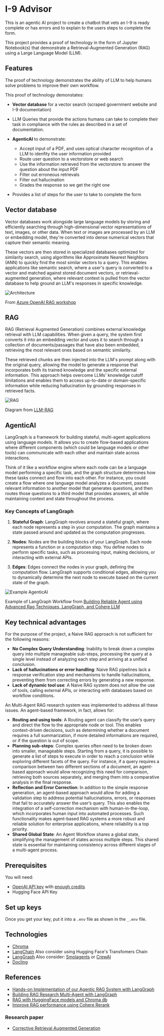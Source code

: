 # I-9 Advisor
This is an agentic AI project to create a chatbot that vets an I-9 is ready complete or has errors and to explain to the users steps to complete the form.

This project provides a proof of technology in the form of Jupyter Notebook(s) that demonstrate a Retrieval-Augmented Generation (RAG) using a Large Language Model (LLM).

## Features

The proof of technology demonstrates the ability of LLM to help humans solve problems to improve their own workflow. 

This proof of technology demonstates:

- **Vector database** for a vector search (scraped government website and I-9 documentation)
- LLM Queries that provide the actions humans can take to complete their task in compliance with the rules as described in a set of documentation.
- **AgenticAI** to demonstrate:

    - Accept input of a PDF, and uses optical character recognition of a LLM to idenfity the user information provided
    - Route user question to a vectorstore or web search
    - Use the information retrieved from the vectorstore to answer the question about the input PDF
    - Filter out erroneous retrievals
    - Filter out hallucination
    - Grades the response so we get the right one
- Provides a list of steps for the user to take to complete the form

## Vector database

Vector databases work alongside large language models by storing and efficiently searching through high-dimensional vector representations of text, images, or other data. When text or images are processed by an LLM or embedding model, they're converted into dense numerical vectors that capture their semantic meaning. 

These vectors are then stored in specialized databases optimized for similarity search, using algorithms like Approximate Nearest Neighbors (ANN) to quickly find the most similar vectors to a query. This enables applications like semantic search, where a user's query is converted to a vector and matched against stored document vectors, or retrieval-augmented generation, where relevant context is pulled from the vector database to help ground an LLM's responses in specific knowledge.

![Architecture](./media/architecture.png)

From [Azure OpenAI RAG workshop](https://github.com/Azure-Samples/azure-openai-rag-workshop/blob/main/docs/assets/architecture.png)

## RAG

RAG (Retrieval Augmented Generation) combines external knowledge retrieval with LLM capabilities. When given a query, the system first converts it into an embedding vector and uses it to search through a collection of documents/passages that have also been embedded, retrieving the most relevant ones based on semantic similarity. 

These retrieved chunks are then injected into the LLM's prompt along with the original query, allowing the model to generate a response that incorporates both its trained knowledge and the specific external information. This approach helps overcome LLMs' knowledge cutoff limitations and enables them to access up-to-date or domain-specific information while reducing hallucination by grounding responses in retrieved facts.

![RAG](./media/diagram.png)

Diagram from [LLM-RAG](https://github.com/rendy-k/LLM-RAG/blob/main/README.md)

## AgenticAI

LangGraph is a framework for building stateful, multi-agent applications using language models. It allows you to create flow-based applications where different components (which could be language models or other tools) can communicate with each other and maintain state across interactions. 

Think of it like a workflow engine where each node can be a language model performing a specific task, and the graph structure determines how these tasks connect and flow into each other. For instance, you could create a flow where one language model analyzes a document, passes relevant information to another model that generates questions, and then routes those questions to a third model that provides answers, all while maintaining context and state throughout the process.

### Key Concepts of LangGraph

1. **Stateful Graph**: LangGraph revolves around a stateful graph, where each node represents a step in your computation. The graph maintains a state passed around and updated as the computation progresses.

2. **Nodes**: Nodes are the building blocks of your LangGraph. Each node represents a function or a computation step. You define nodes to perform specific tasks, such as processing input, making decisions, or interacting with external APIs.

3. **Edges**: Edges connect the nodes in your graph, defining the computation flow. LangGraph supports conditional edges, allowing you to dynamically determine the next node to execute based on the current state of the graph.

![Example AgenticAI](./media/image_DzUBLNk-thumbnail_webp-600x300.webp)
 
Example of LangGraph Workflow from [Building Reliable Agent using Advanced Rag Techniques, LangGraph, and Cohere LLM](https://www.analyticsvidhya.com/blog/2024/05/building-llm-agent-using-advanced-rag-techniques/)

## Key technical advantages

For the purpose of the project, a Naive RAG approach is not sufficient for the following reasons:

- **No Complex Query Understanding**: Inability to break down a complex query into multiple manageable sub-steps, processing the query at a single level instead of analyzing each step and arriving at a unified conclusion.
- **Lack of hallucinations or error handling**: Naive RAG pipelines lack a response verification step and mechanisms to handle hallucinations, preventing them from correcting errors by generating a new response.
- **Lack of dynamic tool use**: A Naive RAG system does not allow the use of tools, calling external APIs, or interacting with databases based on workflow conditions.

An Multi-Agent RAG research system was implemented to address all these issues. An agent-based framework, in fact, allows for:

- **Routing and using tools**: A Routing agent can classify the user’s query and direct the flow to the appropriate node or tool. This enables context-driven decisions, such as determining whether a document requires a full summarization, if more detailed informations are required, or if the question is out of scope.
- **Planning sub-steps**: Complex queries often need to be broken down into smaller, manageable steps. Starting from a query, it is possible to generate a list of steps to execute in order to reach a conclusion while exploring different facets of the query. For instance, if a query requires a comparison between two different sections of a document, an agent-based approach would allow recognizing this need for comparison, retrieving both sources separately, and merging them into a comparative analysis in the final response.
- **Reflection and Error Correction**: In addition to the simple response generation, an agent-based approach would allow for adding a validation step to address potential hallucinations, errors, or responses that fail to accurately answer the user’s query. This also enables the integration of a self-correction mechanism with human-in-the-loop, which incorporates human input into automated processes. Such functionality makes agent-based RAG systems a more robust and reliable solution for enterprise applications, where reliability is a top priority.
- **Shared Global State**: An Agent Workflow shares a global state, simplifying the management of states across multiple steps. This shared state is essential for maintaining consistency across different stages of a multi-agent process.

## Prerequisites

You will need:

- [OpenAI API key](http://platform.openai.com/account/api-keys) with [enough credits](http://platform.openai.com/account/usage)
- Hugging Face API Key

## Set up keys

Once you get your key, put it into a `.env` file as shown in the `_.env` file.

## Technologies

- [Chroma]()
- [LangChain]() Also consider using Hugging Face's Transfomers Chain
- [LangGraph]()  Also consider: [Smolagents](https://github.com/huggingface/smolagents/blob/main/docs/source/en/examples/rag.md) or [CrewAI]()
- [Docling](https://ds4sd.github.io/docling/)


## References

- [Hands-on Implementation of our Agentic RAG System with LangGraph](https://www.analyticsvidhya.com/blog/2024/07/building-agentic-rag-systems-with-langgraph/)
- [Building RAG Research Multi-Agent with LangGraph](https://medium.com/@nicoladisabato_19197/building-rag-research-multi-agent-with-langgraph-1bd47acac69f)
- [RAG with HuggingFace models and Chroma db](https://medium.com/@prajwal_/rag-with-huggingface-models-and-chroma-db-3f6ade28b5fe)
- [Improve RAG performance using Cohere Rerank](https://aws.amazon.com/it/blogs/machine-learning/improve-rag-performance-using-cohere-rerank/)

### Research paper

- [Corrective Retrieval Augmented Generation](https://arxiv.org/pdf/2401.15884)